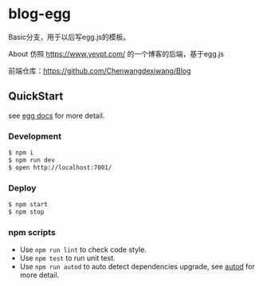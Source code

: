 # blog-egg

Basic分支，用于以后写egg.js的模板。

About 仿照 https://www.yevpt.com/ 的一个博客的后端，基于egg.js

前端仓库：https://github.com/Chenwangdexiwang/Blog

## QuickStart

<!-- add docs here for user -->

see [egg docs][egg] for more detail.

### Development

```bash
$ npm i
$ npm run dev
$ open http://localhost:7001/
```

### Deploy

```bash
$ npm start
$ npm stop
```

### npm scripts

- Use `npm run lint` to check code style.
- Use `npm test` to run unit test.
- Use `npm run autod` to auto detect dependencies upgrade, see [autod](https://www.npmjs.com/package/autod) for more detail.


[egg]: https://eggjs.org